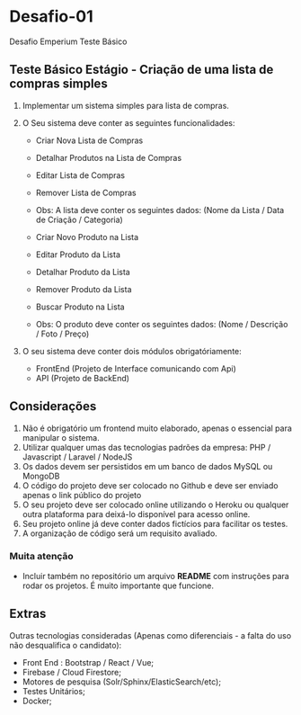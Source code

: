 # Desafio-01
Desafio Emperium Teste Básico

## Teste Básico Estágio - Criação de uma lista de compras simples

1. Implementar um sistema simples para lista de compras.

2. O Seu sistema deve conter as seguintes funcionalidades:

   - Criar Nova Lista de Compras
   - Detalhar Produtos na Lista de Compras
   - Editar Lista de Compras
   - Remover Lista de Compras
   - Obs: A lista deve conter os seguintes dados: (Nome da Lista / Data de Criação / Categoria)
   
   - Criar Novo Produto na Lista
   - Editar Produto da Lista
   - Detalhar Produto da Lista
   - Remover Produto da Lista
   - Buscar Produto na Lista
   - Obs: O produto deve conter os seguintes dados: (Nome / Descrição / Foto / Preço)

3. O seu sistema deve conter dois módulos obrigatóriamente:
   - FrontEnd (Projeto de Interface comunicando com Api)
   - API (Projeto de BackEnd)

## Considerações

1. Não é obrigatório um frontend muito elaborado, apenas o essencial para manipular o sistema.
2. Utilizar qualquer umas das tecnologias padrões da empresa: PHP / Javascript / Laravel / NodeJS 
3. Os dados devem ser persistidos em um banco de dados MySQL ou MongoDB
4. O código do projeto deve ser colocado no Github e deve ser enviado apenas o link público do projeto 
5. O seu projeto deve ser colocado online utilizando o Heroku ou qualquer outra plataforma para deixá-lo disponível para acesso online.
6. Seu projeto online já deve conter dados fictícios para facilitar os testes.
7. A organização de código será um requisito avaliado.

### Muita atenção

- Incluir também no repositório um arquivo **README** com instruções para rodar os projetos. É muito importante que funcione.

## Extras

Outras tecnologias consideradas (Apenas como diferenciais - a falta do uso não desqualifica o candidato):

- Front End : Bootstrap / React / Vue;
- Firebase / Cloud Firestore;
- Motores de pesquisa (Solr/Sphinx/ElasticSearch/etc); 
- Testes Unitários;
- Docker;
